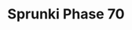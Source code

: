 ---
slug: sprunki-phase-70
title: Sprunki Phase 70
description: "Sprunki Phase 70 is an exciting online game. Play for free directly in your browser!"
icon: /images/popular_mods/Sprunki Phase 70.png
url: https://wowtbc.net/sprunkin/sprunki-phase70/index.html
previewImage: /images/popular_mods/Sprunki Phase 70.png
type: popular mods

# SEO配置
seo:
  title: "Sprunki Phase 70 - Play Free Online Game | Fun Browser Games"
  description: "Sprunki Phase 70 - Play this fun online game for free in your browser. No download required!"
  ogImage: "/images/popular_mods/Sprunki Phase 70.png"
  keywords: "sprunki-phase-70, online game, browser game, free game, popular mods game, play online"

videoUrls:
  - https://www.youtube.com/embed/example1
  - https://www.youtube.com/embed/example2

whyPlay:
  title: "Why Play Sprunki Phase 70?"
  items:
    - "Immersive Gameplay: Sprunki Phase 70 offers an engaging and immersive gaming experience that will keep you entertained for hours"
    - "Challenging Levels: Test your skills with increasingly difficult challenges and obstacles"
    - "Beautiful Graphics: Enjoy stunning visuals and smooth animations that bring the game world to life"
    - "Regular Updates: New content and features are added regularly to keep the game fresh and exciting"
    - "Free to Play: Experience all the fun without spending a penny"
    - "Community Features: Connect with other players, share strategies, and compete for high scores"
    - "Cross-Platform: Play on any device with a web browser, no downloads required"

features:
  title: "Key Features of Sprunki Phase 70"
  image: "/images/popular_mods/Sprunki Phase 70.png"
  items:
    - "Intuitive Controls: Easy to learn controls make Sprunki Phase 70 accessible for players of all skill levels"
    - "Multiple Game Modes: Enjoy various gameplay options that provide different challenges and experiences"
    - "Character Customization: Personalize your gaming experience with unique characters and items"
    - "Achievement System: Complete special tasks to earn rewards and recognition"
    - "Leaderboards: Compete with players worldwide and see who can achieve the highest scores"

characteristics:
  title: "Game Characteristics"
  image: "/images/popular_mods/Sprunki Phase 70.png"
  items:
    - "Genre: Popular mods game with elements of strategy and skill"
    - "Difficulty: Suitable for both casual gamers and those seeking a challenge"
    - "Play Time: Quick sessions or extended gameplay, depending on your preference"
    - "Art Style: Vibrant and engaging visuals that enhance the gaming experience"
    - "Sound Design: Immersive audio that complements the gameplay perfectly"

info: "Sprunki Phase 70 is an exciting online game that offers players a unique and engaging gaming experience. With its intuitive controls, stunning visuals, and challenging gameplay, Sprunki Phase 70 provides hours of entertainment for players of all ages and skill levels. Whether you're looking for a quick gaming session during a break or an extended play session, Sprunki Phase 70 delivers an immersive experience that will keep you coming back for more. The game features multiple levels of increasing difficulty, ensuring that players are constantly challenged as they progress. With regular updates adding new content and features, Sprunki Phase 70 remains fresh and exciting, providing endless entertainment options for its growing community of players."

howToPlayIntro: "Welcome to Sprunki Phase 70! This guide will walk you through the basics and help you master the game. Whether you're a beginner or looking to improve your skills, these tips and instructions will enhance your gaming experience."

howToPlaySteps:
  - title: "Getting Started"
    description: "Begin your Sprunki Phase 70 adventure by familiarizing yourself with the controls. Use your keyboard or mouse to navigate through the game interface. The tutorial will guide you through the basic mechanics and help you understand the objectives."
  - title: "Understanding the Objectives"
    description: "In Sprunki Phase 70, your main goal is to progress through levels by completing specific objectives. Each level presents unique challenges that require different strategies and approaches."
  - title: "Mastering the Controls"
    description: "Practice using the controls to improve your precision and reaction time. Sprunki Phase 70 requires quick reflexes and strategic thinking to overcome obstacles and defeat opponents."
  - title: "Utilizing Power-ups"
    description: "Collect power-ups throughout the game to enhance your abilities and overcome difficult challenges. Each power-up offers unique advantages that can be crucial for success."
  - title: "Developing Strategies"
    description: "As you progress in Sprunki Phase 70, develop effective strategies for different scenarios. Analyze patterns, anticipate challenges, and adapt your approach to maximize your performance."

faq:
  title: "Frequently Asked Questions about Sprunki Phase 70"
  items:
    - question: "Is Sprunki Phase 70 free to play?"
      answer: "Yes, Sprunki Phase 70 is completely free to play directly in your web browser. No downloads or purchases are required to enjoy the full game experience."
    - question: "Can I play Sprunki Phase 70 on mobile devices?"
      answer: "Yes, Sprunki Phase 70 is optimized for both desktop and mobile play. You can enjoy the game on any device with a web browser and internet connection."
    - question: "Are there any in-game purchases?"
      answer: "While Sprunki Phase 70 is free to play, there may be optional in-game purchases available for cosmetic items or additional features that don't affect core gameplay."
    - question: "How often is Sprunki Phase 70 updated?"
      answer: "The developers regularly update Sprunki Phase 70 with new content, features, and improvements based on player feedback and game performance."
    - question: "Can I play Sprunki Phase 70 offline?"
      answer: "Currently, Sprunki Phase 70 requires an internet connection to play as it's a browser-based online game."
    - question: "Is Sprunki Phase 70 suitable for children?"
      answer: "Yes, Sprunki Phase 70 is designed to be family-friendly and suitable for players of all ages."
    - question: "How do I report bugs or issues?"
      answer: "If you encounter any problems while playing Sprunki Phase 70, you can report them through the game's support page or contact the developers directly through their website."
    - question: "Still Have Questions?"
      answer: "If you have additional questions about Sprunki Phase 70 that aren't covered in this FAQ, please visit our support center or contact our customer service team for assistance."
---